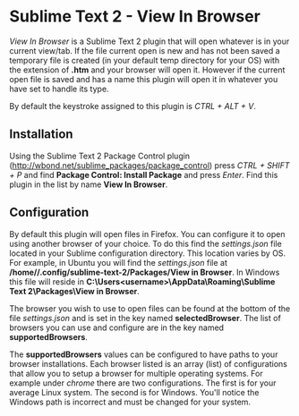 # Sublime Text 2 - View In Browser

*View In Browser* is a Sublime Text 2 plugin that will open whatever is in your
current view/tab. If the file current open is new and has not been saved a temporary 
file is created (in your default temp directory for your OS) with the extension of 
**.htm** and your browser will open it. However if the current open file is saved
and has a name this plugin will open it in whatever you have set to handle
its type.

By default the keystroke assigned to this plugin is *CTRL + ALT + V*.

## Installation
Using the Sublime Text 2 Package Control plugin (http://wbond.net/sublime_packages/package_control)
press *CTRL + SHIFT + P* and find **Package Control: Install Package** and press *Enter*.
Find this plugin in the list by name **View In Browser**.

## Configuration
By default this plugin will open files in Firefox. You can configure it to open
using another browser of your choice. To do this find the *settings.json* file
located in your Sublime configuration directory. This location varies by OS. For 
example, in Ubuntu you will find the *settings.json* file at
**/home/<username>/.config/sublime-text-2/Packages/View in Browser**. In Windows this
file will reside in **C:\Users\<username>\AppData\Roaming\Sublime Text 2\Packages\View in Browser**.

The browser you wish to use to open files can be found at the bottom of the file
*settings.json* and is set in the key named **selectedBrowser**. The list of browsers
you can use and configure are in the key named **supportedBrowsers**. 

The **supportedBrowsers** values can be configured to have paths to your browser installations.
Each browser listed is an array (list) of configurations that allow you to setup a browser
for multiple operating systems. For example under *chrome* there are two configurations.
The first is for your average Linux system. The second is for Windows. You'll notice the
Windows path is incorrect and must be changed for your system.